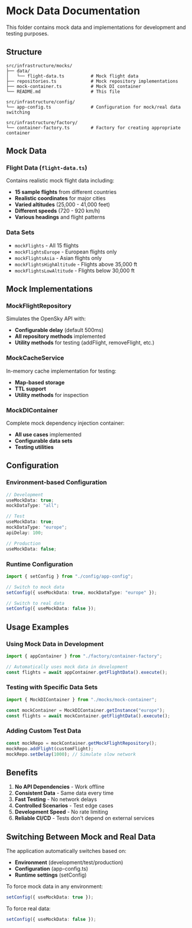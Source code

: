 # Mock Data Documentation

This folder contains mock data and implementations for development and testing purposes.

## Structure

```
src/infrastructure/mocks/
├── data/
│   └── flight-data.ts          # Mock flight data
├── repositories.ts             # Mock repository implementations
├── mock-container.ts           # Mock DI container
└── README.md                   # This file

src/infrastructure/config/
└── app-config.ts               # Configuration for mock/real data switching

src/infrastructure/factory/
└── container-factory.ts        # Factory for creating appropriate container
```

## Mock Data

### Flight Data (`flight-data.ts`)

Contains realistic mock flight data including:

- **15 sample flights** from different countries
- **Realistic coordinates** for major cities
- **Varied altitudes** (25,000 - 41,000 feet)
- **Different speeds** (720 - 920 km/h)
- **Various headings** and flight patterns

### Data Sets

- `mockFlights` - All 15 flights
- `mockFlightsEurope` - European flights only
- `mockFlightsAsia` - Asian flights only
- `mockFlightsHighAltitude` - Flights above 35,000 ft
- `mockFlightsLowAltitude` - Flights below 30,000 ft

## Mock Implementations

### MockFlightRepository

Simulates the OpenSky API with:

- **Configurable delay** (default 500ms)
- **All repository methods** implemented
- **Utility methods** for testing (addFlight, removeFlight, etc.)

### MockCacheService

In-memory cache implementation for testing:

- **Map-based storage**
- **TTL support**
- **Utility methods** for inspection

### MockDIContainer

Complete mock dependency injection container:

- **All use cases** implemented
- **Configurable data sets**
- **Testing utilities**

## Configuration

### Environment-based Configuration

```typescript
// Development
useMockData: true;
mockDataType: "all";

// Test
useMockData: true;
mockDataType: "europe";
apiDelay: 100;

// Production
useMockData: false;
```

### Runtime Configuration

```typescript
import { setConfig } from "./config/app-config";

// Switch to mock data
setConfig({ useMockData: true, mockDataType: "europe" });

// Switch to real data
setConfig({ useMockData: false });
```

## Usage Examples

### Using Mock Data in Development

```typescript
import { appContainer } from "./factory/container-factory";

// Automatically uses mock data in development
const flights = await appContainer.getFlightData().execute();
```

### Testing with Specific Data Sets

```typescript
import { MockDIContainer } from "./mocks/mock-container";

const mockContainer = MockDIContainer.getInstance("europe");
const flights = await mockContainer.getFlightData().execute();
```

### Adding Custom Test Data

```typescript
const mockRepo = mockContainer.getMockFlightRepository();
mockRepo.addFlight(customFlight);
mockRepo.setDelay(1000); // Simulate slow network
```

## Benefits

1. **No API Dependencies** - Work offline
2. **Consistent Data** - Same data every time
3. **Fast Testing** - No network delays
4. **Controlled Scenarios** - Test edge cases
5. **Development Speed** - No rate limiting
6. **Reliable CI/CD** - Tests don't depend on external services

## Switching Between Mock and Real Data

The application automatically switches based on:

- **Environment** (development/test/production)
- **Configuration** (app-config.ts)
- **Runtime settings** (setConfig)

To force mock data in any environment:

```typescript
setConfig({ useMockData: true });
```

To force real data:

```typescript
setConfig({ useMockData: false });
```
